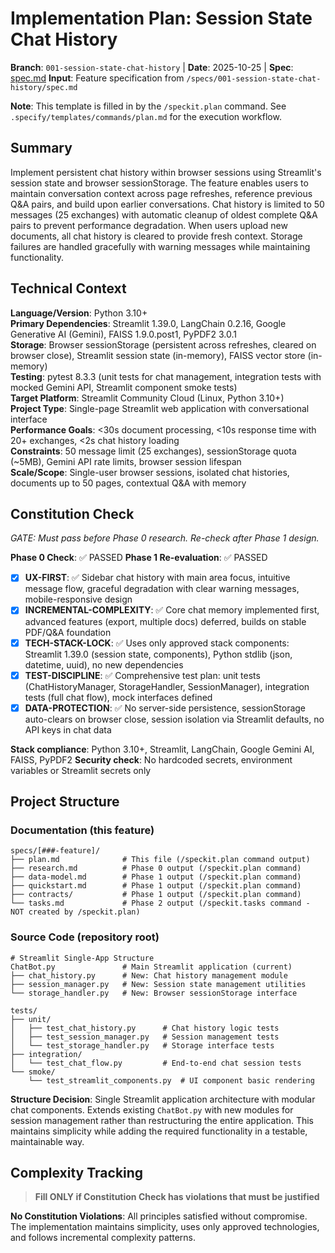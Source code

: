 # Implementation Plan: Session State Chat History

**Branch**: `001-session-state-chat-history` | **Date**: 2025-10-25 | **Spec**: [spec.md](./spec.md)
**Input**: Feature specification from `/specs/001-session-state-chat-history/spec.md`

**Note**: This template is filled in by the `/speckit.plan` command. See `.specify/templates/commands/plan.md` for the execution workflow.

## Summary

Implement persistent chat history within browser sessions using Streamlit's session state and browser sessionStorage. The feature enables users to maintain conversation context across page refreshes, reference previous Q&A pairs, and build upon earlier conversations. Chat history is limited to 50 messages (25 exchanges) with automatic cleanup of oldest complete Q&A pairs to prevent performance degradation. When users upload new documents, all chat history is cleared to provide fresh context. Storage failures are handled gracefully with warning messages while maintaining functionality.

## Technical Context

<!--
  ACTION REQUIRED: Replace the content in this section with the technical details
  for the project. The structure here is presented in advisory capacity to guide
  the iteration process.
-->

**Language/Version**: Python 3.10+  
**Primary Dependencies**: Streamlit 1.39.0, LangChain 0.2.16, Google Generative AI (Gemini), FAISS 1.9.0.post1, PyPDF2 3.0.1  
**Storage**: Browser sessionStorage (persistent across refreshes, cleared on browser close), Streamlit session state (in-memory), FAISS vector store (in-memory)  
**Testing**: pytest 8.3.3 (unit tests for chat management, integration tests with mocked Gemini API, Streamlit component smoke tests)  
**Target Platform**: Streamlit Community Cloud (Linux, Python 3.10+)  
**Project Type**: Single-page Streamlit web application with conversational interface  
**Performance Goals**: <30s document processing, <10s response time with 20+ exchanges, <2s chat history loading  
**Constraints**: 50 message limit (25 exchanges), sessionStorage quota (~5MB), Gemini API rate limits, browser session lifespan  
**Scale/Scope**: Single-user browser sessions, isolated chat histories, documents up to 50 pages, contextual Q&A with memory

## Constitution Check

*GATE: Must pass before Phase 0 research. Re-check after Phase 1 design.*

**Phase 0 Check**: ✅ PASSED
**Phase 1 Re-evaluation**: ✅ PASSED

- [x] **UX-FIRST**: ✅ Sidebar chat history with main area focus, intuitive message flow, graceful degradation with clear warning messages, mobile-responsive design
- [x] **INCREMENTAL-COMPLEXITY**: ✅ Core chat memory implemented first, advanced features (export, multiple docs) deferred, builds on stable PDF/Q&A foundation
- [x] **TECH-STACK-LOCK**: ✅ Uses only approved stack components: Streamlit 1.39.0 (session state, components), Python stdlib (json, datetime, uuid), no new dependencies
- [x] **TEST-DISCIPLINE**: ✅ Comprehensive test plan: unit tests (ChatHistoryManager, StorageHandler, SessionManager), integration tests (full chat flow), mock interfaces defined
- [x] **DATA-PROTECTION**: ✅ No server-side persistence, sessionStorage auto-clears on browser close, session isolation via Streamlit defaults, no API keys in chat data

**Stack compliance**: Python 3.10+, Streamlit, LangChain, Google Gemini AI, FAISS, PyPDF2
**Security check**: No hardcoded secrets, environment variables or Streamlit secrets only

## Project Structure

### Documentation (this feature)

```text
specs/[###-feature]/
├── plan.md              # This file (/speckit.plan command output)
├── research.md          # Phase 0 output (/speckit.plan command)
├── data-model.md        # Phase 1 output (/speckit.plan command)
├── quickstart.md        # Phase 1 output (/speckit.plan command)
├── contracts/           # Phase 1 output (/speckit.plan command)
└── tasks.md             # Phase 2 output (/speckit.tasks command - NOT created by /speckit.plan)
```

### Source Code (repository root)
<!--
  ACTION REQUIRED: Replace the placeholder tree below with the concrete layout
  for this feature. Delete unused options and expand the chosen structure with
  real paths (e.g., apps/admin, packages/something). The delivered plan must
  not include Option labels.
-->

```text
# Streamlit Single-App Structure
ChatBot.py               # Main Streamlit application (current)
├── chat_history.py      # New: Chat history management module
├── session_manager.py   # New: Session state management utilities
└── storage_handler.py   # New: Browser sessionStorage interface

tests/
├── unit/
│   ├── test_chat_history.py      # Chat history logic tests
│   ├── test_session_manager.py   # Session management tests
│   └── test_storage_handler.py   # Storage interface tests
├── integration/
│   └── test_chat_flow.py         # End-to-end chat session tests
└── smoke/
    └── test_streamlit_components.py  # UI component basic rendering
```

**Structure Decision**: Single Streamlit application architecture with modular chat components. Extends existing `ChatBot.py` with new modules for session management rather than restructuring the entire application. This maintains simplicity while adding the required functionality in a testable, maintainable way.

## Complexity Tracking

> **Fill ONLY if Constitution Check has violations that must be justified**

**No Constitution Violations**: All principles satisfied without compromise. The implementation maintains simplicity, uses only approved technologies, and follows incremental complexity patterns.
